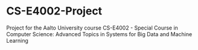 # CS-E4002-Project
Project for the Aalto University course CS-E4002 - Special Course in Computer Science: Advanced Topics in Systems for Big Data and Machine Learning
